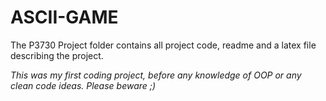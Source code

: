 # ASCII-GAME
The P3730 Project folder contains all project code, readme and a latex file describing the project.

*This was my first coding project, before any knowledge of OOP or any clean code ideas.  Please beware ;)*
